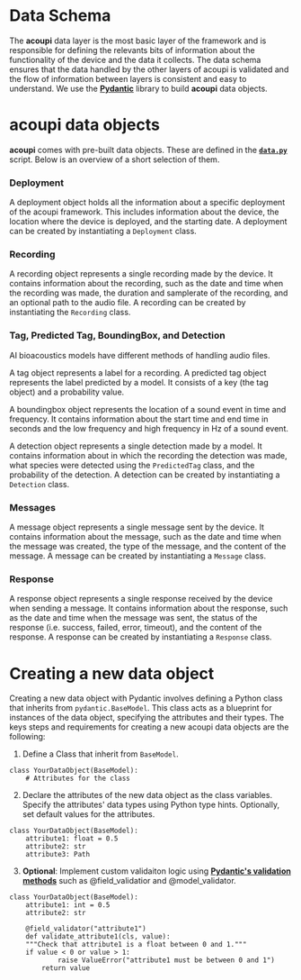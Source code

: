 # Data Schema

The **acoupi** data layer is the most basic layer of the framework and is responsible for defining the relevants bits of information about the functionality of the device and the data it collects. The data schema ensures that the data handled by the other layers of acoupi is validated and the flow of information between layers is consistent and easy to understand. We use the [**Pydantic**](https://docs.pydantic.dev/dev/) library to build **acoupi** data objects.

# acoupi data objects

**acoupi** comes with pre-built data objects. These are defined in the [**`data.py`**](/src/acoupi/data.py) script. Below is an overview of a short selection of them. 

### Deployment

A deployment object holds all the information about a specific deployment of
the acoupi framework. This includes information about the device, the location
where the device is deployed, and the starting date. A deployment can be
created by instantiating a `Deployment` class.


### Recording

A recording object represents a single recording made by the device. It
contains information about the recording, such as the date and time when the
recording was made, the duration and samplerate of the recording, and an optional path to the audio file. A recording can be created by instantiating the `Recording` class.

### Tag, Predicted Tag, BoundingBox, and Detection

AI bioacoustics models have different methods of handling audio files. 

A tag object represents a label for a recording. A predicted tag object represents the label predicted by a model. It consists of a key (the tag object) and a probability value. 

A boundingbox object represents the location of a sound event in time and frequency. It contains information about the start time and end time in seconds and the low frequency and high frequency in Hz of a sound event.

A detection object represents a single detection made by a model. It
contains information about in which the  recording the detection was made, what species were detected using the `PredictedTag` class, and the probability of the
detection. A detection can be created by instantiating a `Detection` class.

### Messages

A message object represents a single message sent by the device. It contains
information about the message, such as the date and time when the message was
created, the type of the message, and the content of the message. A message can
be created by instantiating a `Message` class.

### Response

A response object represents a single response received by the device when sending a message. It contains information about the response, such as the date and time when the message was sent, the status of the response (i.e. success, failed, error, timeout), and the content of the response. A response can be created by instantiating a `Response` class.

# Creating a new data object
Creating a new data object with Pydantic involves defining a Python class that inherits from `pydantic.BaseModel`. This class acts as a blueprint for instances of the data object, specifying the attributes and their types. The keys steps and requirements for creating a new acoupi data objects are the following: 

1. Define a Class that inherit from `BaseModel`. 

```
class YourDataObject(BaseModel):
    # Attributes for the class
```
2. Declare the attributes of the new data object as the class variables. Specify the attributes' data types using Python type hints. Optionally, set default values for the attributes. 

```
class YourDataObject(BaseModel):
    attribute1: float = 0.5
    attribute2: str 
    attribute3: Path
```
3. **Optional**: Implement custom validaiton logic using [**Pydantic's validation methods**](https://docs.pydantic.dev/dev/concepts/validators/#annotated-validators) such as @field_validatior and @model_validator. 

```
class YourDataObject(BaseModel):
    attribute1: int = 0.5
    attribute2: str 

    @field_validator("attribute1")
    def validate_attribute1(cls, value):
    """Check that attribute1 is a float between 0 and 1."""
    if value < 0 or value > 1:
            raise ValueError("attribute1 must be between 0 and 1")
        return value
```